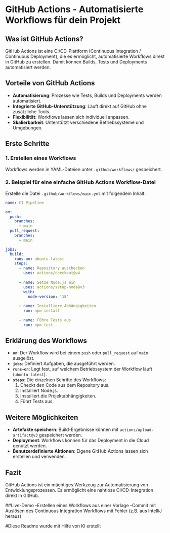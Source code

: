 # GitHub Actions - Automatisierte Workflows für dein Projekt

## Was ist GitHub Actions?
GitHub Actions ist eine CI/CD-Plattform (Continuous Integration / Continuous Deployment), die es ermöglicht, automatisierte Workflows direkt in GitHub zu erstellen. Damit können Builds, Tests und Deployments automatisiert werden.

## Vorteile von GitHub Actions
- **Automatisierung**: Prozesse wie Tests, Builds und Deployments werden automatisiert.
- **Integrierte GitHub-Unterstützung**: Läuft direkt auf GitHub ohne zusätzliche Tools.
- **Flexibilität**: Workflows lassen sich individuell anpassen.
- **Skalierbarkeit**: Unterstützt verschiedene Betriebssysteme und Umgebungen.

## Erste Schritte
### 1. Erstellen eines Workflows
Workflows werden in YAML-Dateien unter `.github/workflows/` gespeichert.

### 2. Beispiel für eine einfache GitHub Actions Workflow-Datei
Erstelle die Datei `.github/workflows/main.yml` mit folgendem Inhalt:

```yaml
name: CI Pipeline

on:
  push:
    branches:
      - main
  pull_request:
    branches:
      - main

jobs:
  build:
    runs-on: ubuntu-latest
    steps:
      - name: Repository auschecken
        uses: actions/checkout@v4
      
      - name: Setze Node.js ein
        uses: actions/setup-node@v3
        with:
          node-version: '18'
      
      - name: Installiere Abhängigkeiten
        run: npm install
      
      - name: Führe Tests aus
        run: npm test
```

## Erklärung des Workflows
- **`on`**: Der Workflow wird bei einem `push` oder `pull_request` auf `main` ausgelöst.
- **`jobs`**: Definiert Aufgaben, die ausgeführt werden.
- **`runs-on`**: Legt fest, auf welchem Betriebssystem der Workflow läuft (`ubuntu-latest`).
- **`steps`**: Die einzelnen Schritte des Workflows:
  1. Checkt den Code aus dem Repository aus.
  2. Installiert Node.js.
  3. Installiert die Projektabhängigkeiten.
  4. Führt Tests aus.

## Weitere Möglichkeiten
- **Artefakte speichern**: Build-Ergebnisse können mit `actions/upload-artifact@v3` gespeichert werden.
- **Deployment**: Workflows können für das Deployment in die Cloud genutzt werden.
- **Benutzerdefinierte Aktionen**: Eigene GitHub Actions lassen sich erstellen und verwenden.

## Fazit
GitHub Actions ist ein mächtiges Werkzeug zur Automatisierung von Entwicklungsprozessen. Es ermöglicht eine nahtlose CI/CD-Integration direkt in GitHub.

##Live-Demo
-Erstellen eines Workflows aus einer Vorlage
-Commit mit Auslösen des Continuous Integration Workflows mit Fehler (z.B. aus IntelliJ heraus)

#Diese Readme wurde mit Hilfe von KI erstellt
